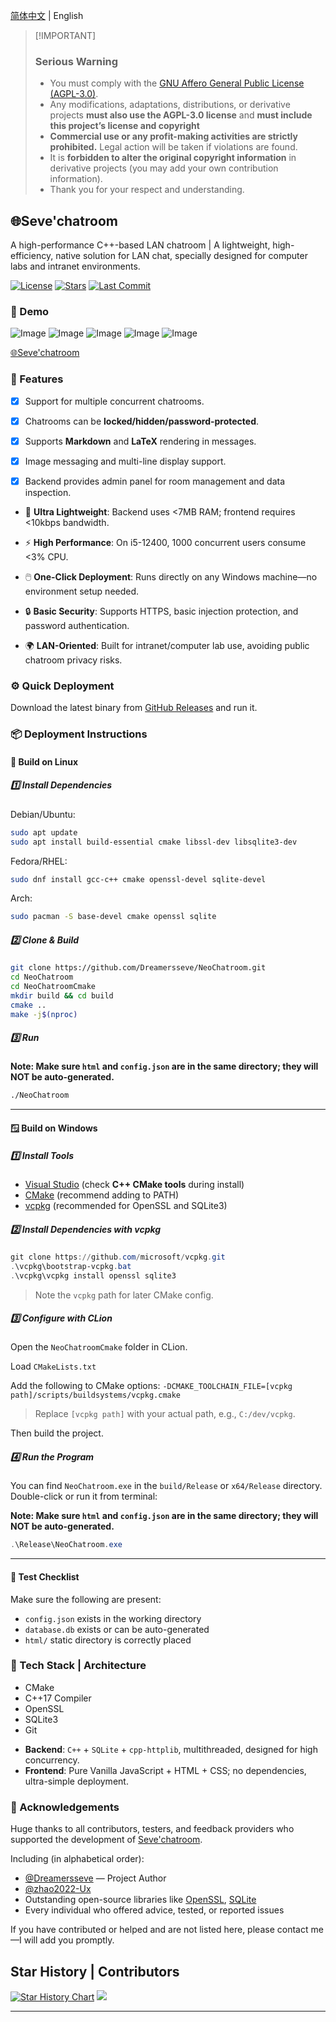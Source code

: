 [简体中文](./README.md) | English

> \[!IMPORTANT]
>
> ### Serious Warning
>
> * You must comply with the [GNU Affero General Public License (AGPL-3.0)](https://www.gnu.org/licenses/agpl-3.0.html).
> * Any modifications, adaptations, distributions, or derivative projects **must also use the AGPL-3.0 license** and **must include this project’s license and copyright**
> * **Commercial use or any profit-making activities are strictly prohibited.** Legal action will be taken if violations are found.
> * It is **forbidden to alter the original copyright information** in derivative projects (you may add your own contribution information).
> * Thank you for your respect and understanding.

<p>
<strong><h2>🌐Seve'chatroom</h2></strong>
A high-performance C++-based LAN chatroom | A lightweight, high-efficiency, native solution for LAN chat, specially designed for computer labs and intranet environments.
</p>

[![License](https://img.shields.io/github/license/Dreamersseve/NeoChatroom?style=flat-square)](https://github.com/Dreamersseve/NeoChatroom/blob/main/LICENSE)
[![Stars](https://img.shields.io/github/stars/Dreamersseve/NeoChatroom?style=flat-square)](https://github.com/Dreamersseve/NeoChatroom/stargazers)
[![Last Commit](https://img.shields.io/github/last-commit/Dreamersseve/NeoChatroom?style=flat-square)](https://github.com/Dreamersseve/NeoChatroom/commits/main)

### 👀 Demo

![Image](https://github.com/user-attachments/assets/8d90d690-0c2c-48a5-8c22-ef9750a582b3)
![Image](https://github.com/user-attachments/assets/9f01c8dd-fc27-4351-bc14-3dd71993b0f2)
![Image](https://github.com/user-attachments/assets/4d8a3f60-7d4b-4cab-8373-5e97a9ddbdcd)
![Image](https://github.com/user-attachments/assets/b1763248-9065-46ed-9710-df4d67768065)
![Image](https://github.com/user-attachments/assets/1a730ceb-a76d-4f71-a0d4-e845f78dc14f)

[🌐Seve'chatroom](https://chatroom.seveoi.icu)

### 🎉 Features

* [x] Support for multiple concurrent chatrooms.

* [x] Chatrooms can be **locked/hidden/password-protected**.

* [x] Supports **Markdown** and **LaTeX** rendering in messages.

* [x] Image messaging and multi-line display support.

* [x] Backend provides admin panel for room management and data inspection.

* 🚀 **Ultra Lightweight**: Backend uses <7MB RAM; frontend requires <10kbps bandwidth.

* ⚡ **High Performance**: On i5-12400, 1000 concurrent users consume <3% CPU.

* 🖱️ **One-Click Deployment**: Runs directly on any Windows machine—no environment setup needed.

* 🔒 **Basic Security**: Supports HTTPS, basic injection protection, and password authentication.

* 🌍 **LAN-Oriented**: Built for intranet/computer lab use, avoiding public chatroom privacy risks.

### ⚙️ Quick Deployment

Download the latest binary from [GitHub Releases](https://github.com/Dreamersseve/NeoChatroom/releases) and run it.

### 📦 Deployment Instructions

#### 🐧 Build on Linux

##### 1️⃣ Install Dependencies

Debian/Ubuntu:

```bash
sudo apt update
sudo apt install build-essential cmake libssl-dev libsqlite3-dev
```

Fedora/RHEL:

```bash
sudo dnf install gcc-c++ cmake openssl-devel sqlite-devel
```

Arch:

```bash
sudo pacman -S base-devel cmake openssl sqlite
```

##### 2️⃣ Clone & Build

```bash
git clone https://github.com/Dreamersseve/NeoChatroom.git
cd NeoChatroom
cd NeoChatroomCmake
mkdir build && cd build
cmake ..
make -j$(nproc)
```

##### 3️⃣ Run

**Note: Make sure `html` and `config.json` are in the same directory; they will NOT be auto-generated.**

```bash
./NeoChatroom
```

---

#### 🪟 Build on Windows

##### 1️⃣ Install Tools

* [Visual Studio](https://visualstudio.microsoft.com/) (check **C++ CMake tools** during install)
* [CMake](https://cmake.org/download/) (recommend adding to PATH)
* [vcpkg](https://github.com/microsoft/vcpkg) (recommended for OpenSSL and SQLite3)

##### 2️⃣ Install Dependencies with vcpkg

```powershell
git clone https://github.com/microsoft/vcpkg.git
.\vcpkg\bootstrap-vcpkg.bat
.\vcpkg\vcpkg install openssl sqlite3
```

> Note the `vcpkg` path for later CMake config.

##### 3️⃣ Configure with CLion

Open the `NeoChatroomCmake` folder in CLion.

Load `CMakeLists.txt`

Add the following to CMake options:
`-DCMAKE_TOOLCHAIN_FILE=[vcpkg path]/scripts/buildsystems/vcpkg.cmake`

> Replace `[vcpkg path]` with your actual path, e.g., `C:/dev/vcpkg`.

Then build the project.

##### 4️⃣ Run the Program

You can find `NeoChatroom.exe` in the `build/Release` or `x64/Release` directory.
Double-click or run it from terminal:

**Note: Make sure `html` and `config.json` are in the same directory; they will NOT be auto-generated.**

```powershell
.\Release\NeoChatroom.exe
```

---

#### 🧪 Test Checklist

Make sure the following are present:

* `config.json` exists in the working directory
* `database.db` exists or can be auto-generated
* `html/` static directory is correctly placed

### 🛫️ Tech Stack | Architecture

* CMake
* C++17 Compiler
* OpenSSL
* SQLite3
* Git

- **Backend**: `C++` + `SQLite` + `cpp-httplib`, multithreaded, designed for high concurrency.
- **Frontend**: Pure Vanilla JavaScript + HTML + CSS; no dependencies, ultra-simple deployment.

### 🙏 Acknowledgements

Huge thanks to all contributors, testers, and feedback providers who supported the development of [Seve'chatroom](https://github.com/Dreamersseve/NeoChatroom).

Including (in alphabetical order):

* [@Dreamersseve](https://github.com/Dreamersseve) — Project Author
* [@zhao2022-Ux](https://github.com/zhao2022-Ux)
* Outstanding open-source libraries like [OpenSSL](https://www.openssl.org/), [SQLite](https://www.sqlite.org/)
* Every individual who offered advice, tested, or reported issues

If you have contributed or helped and are not listed here, please contact me—I will add you promptly.

## Star History | Contributors

[![Star History Chart](https://api.star-history.com/svg?repos=Dreamersseve/NeoChatroom\&type=Date)](https://star-history.com/#Dreamersseve/NeoChatroom&Date)
[![](https://contrib.rocks/image?repo=Dreamersseve/NeoChatroom)](https://github.com/Dreamersseve/NeoChatroom/graphs/contributors)

---

